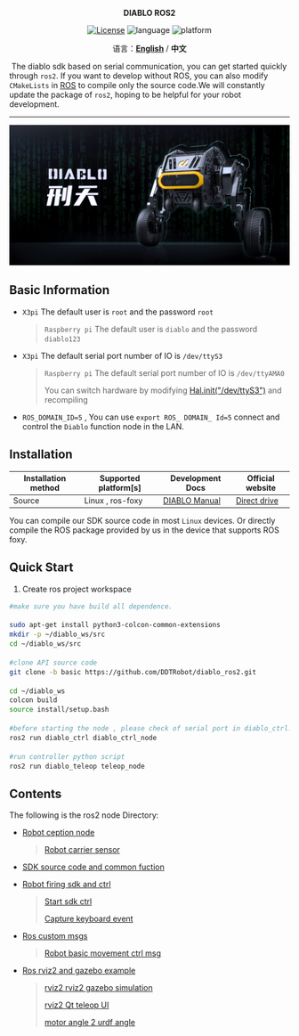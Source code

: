 <p align="center"><strong>DIABLO ROS2</strong></p>
<p align="center"><a href="https://github.com/Direcrt-Drive-Technology/diablo-sdk-v1/blob/master/LICENSE"><img alt="License" src="https://img.shields.io/badge/License-Apache%202.0-orange"/></a>
<img alt="language" src="https://img.shields.io/badge/language-c++-red"/>
<img alt="platform" src="https://img.shields.io/badge/platform-linux-l"/>
</p>


<p align="center">
    语言：<a href="README.en.md"><strong>English</strong></a> / <strong>中文</strong>
</p>



​	The diablo sdk based on serial communication, you can get started quickly through `ros2`. If you want to develop without ROS, you can also modify `CMakeLists` in [ROS](https://github.com/DDTRobot/diablo-sdk-v1) to compile only the source code.We will constantly update the package of `ros2`, hoping to be helpful for your robot development.

---

![diablo_robot_render](../img/diablo_robot_render.jpg)

## Basic Information 

- `X3pi` The default user is `root`  and the password `root`

  > `Raspberry pi` The default user is `diablo`  and the password `diablo123`

- `X3pi` The default serial port number of IO is `/dev/ttyS3`

  > `Raspberry pi` The default serial port number of IO is `/dev/ttyAMA0`
  >
  > You can switch hardware by modifying [Hal.init("/dev/ttyS3")](./diablo_interaction/diablo_ctrl/src/diablo_ctrl.cpp) and recompiling

- `ROS_DOMAIN_ID=5` , You can use `export ROS_ DOMAIN_ Id=5` connect and control the `Diablo` function node in the LAN.



## Installation 

| Installation method | Supported platform[s] | Development Docs  | Official website                         |
| ------------------- | --------------------- | ----------------- | ---------------------------------------- |
| Source              | Linux , ros-foxy      | [DIABLO Manual](https://diablo-sdk-docs.readthedocs.io/zh_CN/latest/index.html) | [Direct drive](https://directdrive.com/) |

You can compile our SDK source code in most `Linux` devices. Or directly compile the ROS package provided by us in the device that supports ROS foxy.




## Quick Start 

1. Create ros project workspace

```bash
#make sure you have build all dependence.

sudo apt-get install python3-colcon-common-extensions
mkdir -p ~/diablo_ws/src
cd ~/diablo_ws/src

#clone API source code
git clone -b basic https://github.com/DDTRobot/diablo_ros2.git

cd ~/diablo_ws
colcon build
source install/setup.bash

#before starting the node , please check of serial port in diablo_ctrl.cpp is correct.
ros2 run diablo_ctrl diablo_ctrl_node

#run controller python script
ros2 run diablo_teleop teleop_node 
```



## Contents 

The following is the ros2 node Directory:

* [Robot ception node](../../diablo_ception)

  > [Robot carrier sensor](../../diablo_ception/diablo_body)

* [SDK source code and common fuction](../../diablo_common)

* [Robot firing sdk and ctrl](../../diablo_interaction)

  > [Start sdk ctrl](../../diablo_interaction/diablo_ctrl)
  >
  > [Capture keyboard event](../../diablo_interaction/diablo_teleop)

* [Ros custom msgs](../../diablo_interfaces)

  > [Robot basic movement ctrl msg](../../diablo_interfaces/motion_msgs)

* [Ros rviz2 and gazebo example](../../diablo_visualise)

  > [rviz2 rviz2 gazebo simulation](../../diablo_visualise/diablo_simulation)
  >
  > [rviz2 Qt teleop UI](../../diablo_visualise/diablo_rviz2_plugin)
  >
  > [motor angle 2 urdf angle](../../diablo_visualise/diablo_simpose_trans)
